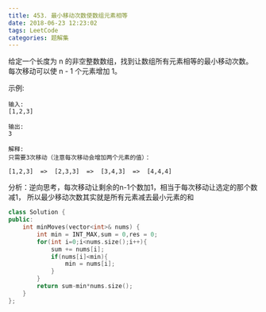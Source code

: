 ```yaml
---
title: 453. 最小移动次数使数组元素相等
date: 2018-06-23 12:23:02
tags: LeetCode
categories: 题解集
---
```


给定一个长度为 n 的非空整数数组，找到让数组所有元素相等的最小移动次数。每次移动可以使 n - 1 个元素增加 1。

示例:
```
输入:
[1,2,3]

输出:
3

解释:
只需要3次移动（注意每次移动会增加两个元素的值）：

[1,2,3]  =>  [2,3,3]  =>  [3,4,3]  =>  [4,4,4]
```
分析：逆向思考，每次移动让剩余的n-1个数加1，相当于每次移动让选定的那个数减1，
所以最少移动次数其实就是所有元素减去最小元素的和

```cpp
class Solution {
public:
    int minMoves(vector<int>& nums) {
        int min = INT_MAX,sum = 0,res = 0;
        for(int i=0;i<nums.size();i++){
            sum += nums[i];
            if(nums[i]<min){
                min = nums[i];
            }
        }
        return sum-min*nums.size();
    }
};
```